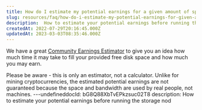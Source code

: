 ```yaml
---
title: How do I estimate my potential earnings for a given amount of space and bandwidth?
slug: resources/faq/how-do-i-estimate-my-potential-earnings-for-given-amount-of-space-and-bandwidth
description:  How to estimate your potential earnings before running the storage nod
createdAt: 2022-07-29T20:16:45.000Z
updatedAt: 2023-03-03T08:35:46.000Z
---
```


We have a great [Community Earnings Estimator](https://forum.storj.io/t/realistic-earnings-estimator/6693) to give you an idea how much time it may take to fill your provided free disk space and how much you may earn.

Please be aware - this is only an estimator, not a calculator. Unlike for mining cryptocurrencies, the estimated potential earnings are not guaranteed because the space and bandwidth are used by real people, not machines.
---undefineddocId: bG8Q88XbTvEPkzsuc02T8
description:  How to estimate your potential earnings before running the storage nod
